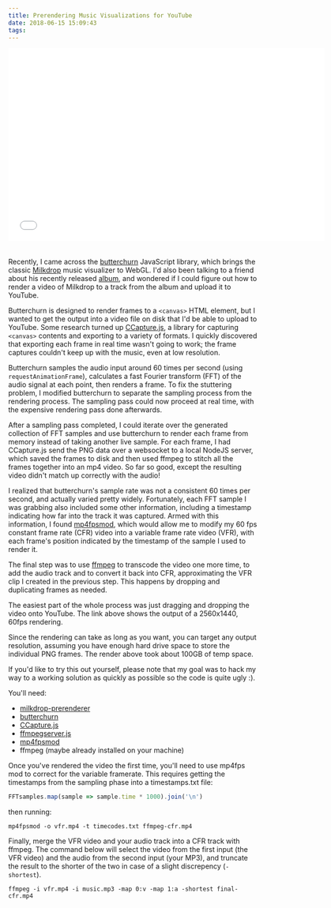 ```yaml
---
title: Prerendering Music Visualizations for YouTube
date: 2018-06-15 15:09:43
tags:
---
```


<div class="aspect-ratio sixteen-nine"><iframe width="640" height="390" src="//www.youtube.com/embed/TyhisYKU2Dg" frameborder="0" allowfullscreen="" style="margin-bottom: 20px;"></iframe></div>

Recently, I came across the [butterchurn](https://github.com/jberg/butterchurn) JavaScript library, which brings the classic [Milkdrop](https://en.wikipedia.org/wiki/MilkDrop) music visualizer to WebGL. I'd also been talking to a friend about his recently released [album](https://cityofforests.bandcamp.com/releases), and wondered if I could figure out how to render a video of Milkdrop to a track from the album and upload it to YouTube.

<!-- more -->

Butterchurn is designed to render frames to a `<canvas>` HTML element, but I wanted to get the output into a video file on disk that I'd be able to upload to YouTube. Some research turned up [CCapture.js](https://github.com/spite/ccapture.js/), a library for capturing `<canvas>` contents and exporting to a variety of formats. I quickly discovered that exporting each frame in real time wasn't going to work; the frame captures couldn't keep up with the music, even at low resolution.

Butterchurn samples the audio input around 60 times per second (using `requestAnimationFrame`), calculates a fast Fourier transform (FFT) of the audio signal at each point, then renders a frame. To fix the stuttering problem, I modified butterchurn to separate the sampling process from the rendering process.  The sampling pass could now proceed at real time, with the expensive rendering pass done afterwards.

After a sampling pass completed, I could iterate over the generated collection of FFT samples and use butterchurn to render each frame from memory instead of taking another live sample. For each frame, I had CCapture.js send the PNG data over a websocket to a local NodeJS server, which saved the frames to disk and then used ffmpeg to stitch all the frames together into an mp4 video. So far so good, except the resulting video didn't match up correctly with the audio!

I realized that butterchurn's sample rate was not a consistent 60 times per second, and actually varied pretty widely. Fortunately, each FFT sample I was grabbing also included some other information, including a timestamp indicating how far into the track it was captured. Armed with this information, I found [mp4fpsmod](https://github.com/nu774/mp4fpsmod), which would allow me to modify my 60 fps constant frame rate (CFR) video into a variable frame rate video (VFR), with each frame's position indicated by the timestamp of the sample I used to render it.

The final step was to use [ffmpeg](https://en.wikipedia.org/wiki/FFmpeg) to transcode the video one more time, to add the audio track and to convert it back into CFR, approximating the VFR clip I created in the previous step. This happens by dropping and duplicating frames as needed.

The easiest part of the whole process was just dragging and dropping the video onto YouTube. The link above shows the output of a 2560x1440, 60fps rendering.

Since the rendering can take as long as you want, you can target any output resolution, assuming you have enough hard drive space to store the individual PNG frames. The render above took about 100GB of temp space.

If you'd like to try this out yourself, please note that my goal was to hack my way to a working solution as quickly as possible so the code is quite ugly :).

You'll need:

- [milkdrop-prerenderer](https://github.com/markneub/milkdrop-prerenderer)
- [butterchurn](https://github.com/markneub/butterchurn)
- [CCapture.js](https://github.com/spite/ccapture.js/)
- [ffmpegserver.js](https://github.com/greggman/ffmpegserver.js)
- [mp4fpsmod](https://github.com/nu774/mp4fpsmod)
- ffmpeg (maybe already installed on your machine)

Once you've rendered the video the first time, you'll need to use mp4fps mod to correct for the variable framerate. This requires getting the timestamps from the sampling phase into a timestamps.txt file:

```JavaScript
FFTsamples.map(sample => sample.time * 1000).join('\n')
```

then running:

```shell
mp4fpsmod -o vfr.mp4 -t timecodes.txt ffmpeg-cfr.mp4 
```

Finally, merge the VFR video and your audio track into a CFR track with ffmpeg. The command below will select the video from the first input (the VFR video) and the audio from the second input (your MP3), and truncate the result to the shorter of the two in case of a slight discrepency (`-shortest`).

```shell
ffmpeg -i vfr.mp4 -i music.mp3 -map 0:v -map 1:a -shortest final-cfr.mp4
```